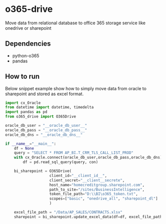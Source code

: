 # o365-drive
Move data from relational database to office 365 storage service like onedrive or sharepoint


## Dependencies
- python-o365
- pandas

## How to run
Below snippet example show how to simply move data from oracle to sharepoint and stored as excel format.

```python
import cx_Oracle
from datetime import datetime, timedelta
import pandas as pd
from o365_drive import O365Drive

oracle_db_user = "__oracle_db_user__"
oracle_db_pass = "__oracle_db_pass__"
oracle_db_dns = "__oracle_db_dns__"

if __name__="__main__":
    df = None
    query = "SELECT * FROM AP_BI.T_CRM_TLS_CALL_LIST_PROD"
    with cx_Oracle.connect(oracle_db_user,oracle_db_pass,oracle_db_dns) as con:
        df = pd.read_sql_query(query, con)

    bi_sharepoint = O365Drive(
                    client_id="__client_id__", 
                    client_secret="__client__secrete", 
                    host_name="homecreditgroup.sharepoint.com",
                    path_to_site="/sites/BusinessIntelligence",
                    token_file_path="D:\\BI\o365_token.txt",
                    scopes=["basic", "onedrive_all", "sharepoint_dl"]
                    )

    excel_file_path = "/Data/AP_SALES/CONTRACTS.xlsx"
    sharepoint = bi_sharepoint.update_excel_data(df=df, excel_file_path=excel_file_path, sheet_name="Sheet1")
```